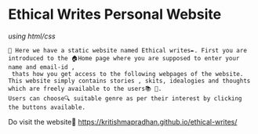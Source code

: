 # Ethical Writes Personal Website 
*using html/css*
~~~
📍 Here we have a static website named Ethical writes✒️. First you are introduced to the 🏠Home page where you are supposed to enter your name and email-id ,
 thats how you get access to the following webpages of the website.
This website simply contains stories , skits, idealogies and thoughts which are freely available to the users📚 🔖. 
Users can choose🔍 suitable genre as per their interest by clicking the buttons available.
~~~


Do visit the website📍  https://kritishmapradhan.github.io/ethical-writes/

